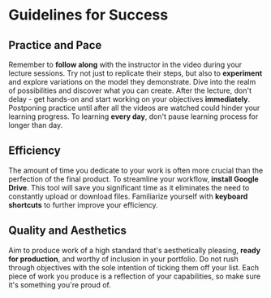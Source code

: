 # Guidelines for Success

## Practice and Paсe

Remember to **follow along** with the instructor in the video during your lecture sessions. Try not just to replicate their steps, but also to **experiment** and explore variations on the model they demonstrate. Dive into the realm of possibilities and discover what you can create. After the lecture, don't delay - get hands-on and start working on your objectives **immediately**. Postponing practice until after all the videos are watched could hinder your learning progress. To learning **every day**, don't pause learning process for longer than day.

## Efficiency

The amount of time you dedicate to your work is often more crucial than the perfection of the final product. To streamline your workflow, **install Google Drive**. This tool will save you significant time as it eliminates the need to constantly upload or download files. Familiarize yourself with **keyboard shortcuts** to further improve your efficiency.

## Quality and Aesthetics

Aim to produce work of a high standard that's aesthetically pleasing, **ready for production**, and worthy of inclusion in your portfolio. Do not rush through objectives with the sole intention of ticking them off your list. Each piece of work you produce is a reflection of your capabilities, so make sure it's something you're proud of.
